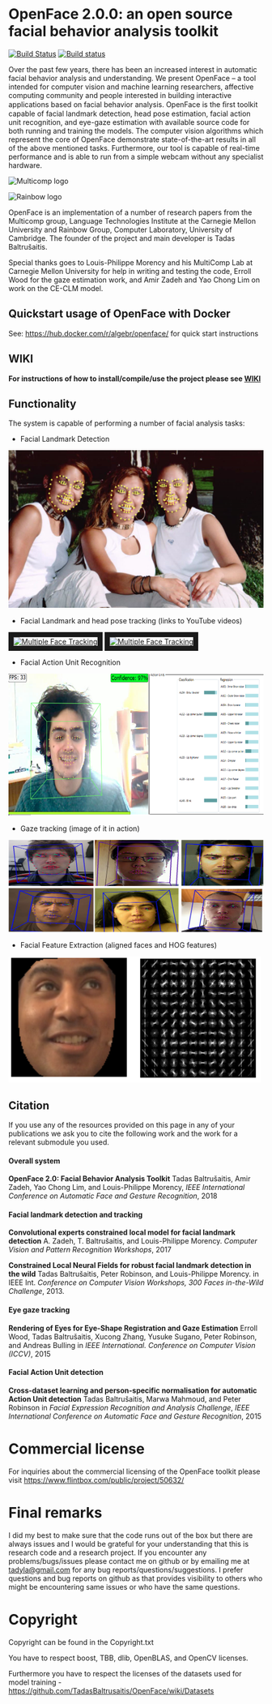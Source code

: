 # OpenFace 2.0.0: an open source facial behavior analysis toolkit

[![Build Status](https://travis-ci.org/TadasBaltrusaitis/OpenFace.svg?branch=master)](https://travis-ci.org/TadasBaltrusaitis/OpenFace)
[![Build status](https://ci.appveyor.com/api/projects/status/8msiklxfbhlnsmxp/branch/master?svg=true)](https://ci.appveyor.com/project/TadasBaltrusaitis/openface/branch/master)

Over the past few years, there has been an increased interest in automatic facial behavior analysis and understanding. We present OpenFace – a tool intended for computer vision and machine learning researchers, affective computing community and people interested in building interactive applications based on facial behavior analysis. OpenFace is the ﬁrst toolkit capable of facial landmark detection, head pose estimation, facial action unit recognition, and eye-gaze estimation with available source code for both running and training the models. The computer vision algorithms which represent the core of OpenFace demonstrate state-of-the-art results in all of the above mentioned tasks. Furthermore, our tool is capable of real-time performance and is able to run from a simple webcam without any specialist hardware.

![Multicomp logo](https://github.com/TadasBaltrusaitis/OpenFace/blob/master/imgs/muticomp_logo_black.png)

![Rainbow logo](https://github.com/TadasBaltrusaitis/OpenFace/blob/master/imgs/rainbow-logo.gif)

OpenFace is an implementation of a number of research papers from the Multicomp group, Language Technologies Institute at the Carnegie Mellon University and Rainbow Group, Computer Laboratory, University of Cambridge. The founder of the project and main developer is Tadas Baltrušaitis.

Special thanks goes to Louis-Philippe Morency and his MultiComp Lab at Carnegie Mellon University for help in writing and testing the code, Erroll Wood for the gaze estimation work, and Amir Zadeh and Yao Chong Lim on work on the CE-CLM model.

## Quickstart usage of OpenFace with Docker

See: https://hub.docker.com/r/algebr/openface/ for quick start instructions

## WIKI

**For instructions of how to install/compile/use the project please see [WIKI](https://github.com/TadasBaltrusaitis/OpenFace/wiki)**

## Functionality

The system is capable of performing a number of facial analysis tasks:

* Facial Landmark Detection

![Sample facial landmark detection image](https://github.com/TadasBaltrusaitis/OpenFace/blob/master/imgs/multi_face_img.png)

* Facial Landmark and head pose tracking (links to YouTube videos)

<a href="https://www.youtube.com/watch?v=V7rV0uy7heQ" target="_blank"><img src="http://img.youtube.com/vi/V7rV0uy7heQ/0.jpg" alt="Multiple Face Tracking" width="240" height="180" border="10" /></a>
<a href="https://www.youtube.com/watch?v=vYOa8Pif5lY" target="_blank"><img src="http://img.youtube.com/vi/vYOa8Pif5lY/0.jpg" alt="Multiple Face Tracking" width="240" height="180" border="10" /></a>

* Facial Action Unit Recognition

<img src="https://github.com/TadasBaltrusaitis/OpenFace/blob/master/imgs/au_sample.png" height="280" width="600" >

* Gaze tracking (image of it in action)

<img src="https://github.com/TadasBaltrusaitis/OpenFace/blob/master/imgs/gaze_ex.png" height="182" width="600" >

* Facial Feature Extraction (aligned faces and HOG features)

![Sample aligned face and HOG image](https://github.com/TadasBaltrusaitis/OpenFace/blob/master/imgs/appearance.png)

## Citation

If you use any of the resources provided on this page in any of your publications we ask you to cite the following work and the work for a relevant submodule you used.

#### Overall system

**OpenFace 2.0: Facial Behavior Analysis Toolkit**
Tadas Baltrušaitis, Amir Zadeh, Yao Chong Lim, and Louis-Philippe Morency,
_IEEE International Conference on Automatic Face and Gesture Recognition_, 2018

#### Facial landmark detection and tracking

**Convolutional experts constrained local model for facial landmark detection**
A. Zadeh, T. Baltrušaitis, and Louis-Philippe Morency.
_Computer Vision and Pattern Recognition Workshops_, 2017

**Constrained Local Neural Fields for robust facial landmark detection in the wild**
Tadas Baltrušaitis, Peter Robinson, and Louis-Philippe Morency.
in IEEE Int. _Conference on Computer Vision Workshops, 300 Faces in-the-Wild Challenge_, 2013.

#### Eye gaze tracking

**Rendering of Eyes for Eye-Shape Registration and Gaze Estimation**
Erroll Wood, Tadas Baltrušaitis, Xucong Zhang, Yusuke Sugano, Peter Robinson, and Andreas Bulling
in _IEEE International. Conference on Computer Vision (ICCV)_, 2015

#### Facial Action Unit detection

**Cross-dataset learning and person-specific normalisation for automatic Action Unit detection**
Tadas Baltrušaitis, Marwa Mahmoud, and Peter Robinson
in _Facial Expression Recognition and Analysis Challenge_,
_IEEE International Conference on Automatic Face and Gesture Recognition_, 2015

# Commercial license

For inquiries about the commercial licensing of the OpenFace toolkit please visit https://www.flintbox.com/public/project/50632/

# Final remarks

I did my best to make sure that the code runs out of the box but there are always issues and I would be grateful for your understanding that this is research code and a research project. If you encounter any problems/bugs/issues please contact me on github or by emailing me at tadyla@gmail.com for any bug reports/questions/suggestions. I prefer questions and bug reports on github as that provides visibility to others who might be encountering same issues or who have the same questions.

# Copyright

Copyright can be found in the Copyright.txt

You have to respect boost, TBB, dlib, OpenBLAS, and OpenCV licenses.

Furthermore you have to respect the licenses of the datasets used for model training - https://github.com/TadasBaltrusaitis/OpenFace/wiki/Datasets
